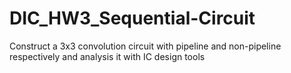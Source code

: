 # DIC_HW3_Sequential-Circuit
Construct a 3x3 convolution circuit with pipeline and non-pipeline respectively and analysis it with IC design tools
